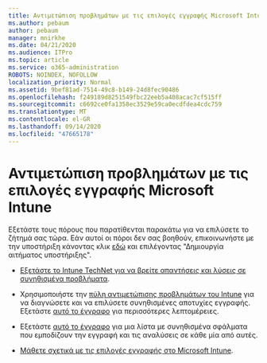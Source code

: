 ```yaml
---
title: Αντιμετώπιση προβλημάτων με τις επιλογές εγγραφής Microsoft Intune
ms.author: pebaum
author: pebaum
manager: mnirkhe
ms.date: 04/21/2020
ms.audience: ITPro
ms.topic: article
ms.service: o365-administration
ROBOTS: NOINDEX, NOFOLLOW
localization_priority: Normal
ms.assetid: 9bef81ad-7514-49c8-b149-24d8fec90486
ms.openlocfilehash: f249189d8251549fbc22eeb5a408acac7cf515ff
ms.sourcegitcommit: c6692ce0fa1358ec3529e59ca0ecdfdea4cdc759
ms.translationtype: MT
ms.contentlocale: el-GR
ms.lasthandoff: 09/14/2020
ms.locfileid: "47665178"
---
```

# <a name="troubleshoot-issues-with-enrollment-options-microsoft-intune"></a>Αντιμετώπιση προβλημάτων με τις επιλογές εγγραφής Microsoft Intune

Εξετάστε τους πόρους που παρατίθενται παρακάτω για να επιλύσετε το ζήτημά σας τώρα. Εάν αυτοί οι πόροι δεν σας βοηθούν, επικοινωνήστε με την υποστήριξη κάνοντας κλικ [εδώ](https://portal.azure.com/#blade/Microsoft_Intune_DeviceSettings/ExtensionLandingBlade/help) και επιλέγοντας "Δημιουργία αιτήματος υποστήριξης". 
  
- [Εξετάστε το Intune TechNet για να βρείτε απαντήσεις και λύσεις σε συνηθισμένα προβλήματα](https://social.technet.microsoft.com/Forums/home?category=microsoftintune&amp;filter=alltypes&amp;sort=lastpostdesc).
    
- Χρησιμοποιήστε την [πύλη αντιμετώπισης προβλημάτων του Intune](https://devicemanagement.microsoft.com/#blade/Microsoft_Intune_DeviceSettings/TroubleshootBlade) για να διαγνώσετε και να επιλύσετε συνηθισμένες αποτυχίες εγγραφής. Εξετάστε [αυτό το έγγραφο](https://docs.microsoft.com/intune/help-desk-operators) για περισσότερες λεπτομέρειες. 
    
- Εξετάστε [αυτό το έγγραφο](https://docs.microsoft.com/intune-classic/Troubleshoot/troubleshoot-device-enrollment-in-intune) για μια λίστα με συνηθισμένα σφάλματα που εμποδίζουν την εγγραφή και τις αναλύσεις σε κάθε μία από αυτές. 
    
- [Μάθετε σχετικά με τις επιλογές εγγραφής στο Microsoft Intune](https://docs.microsoft.com/intune/enrollment-options).
    

